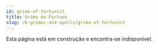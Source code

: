 ```yaml
---
id: grimo-of-fortunist
title: Grimo do Fortuno
slug: /6-grimos-and-spells/grimo-of-fortunist
---
```


Esta página está em construção e encontra-se indisponível.

